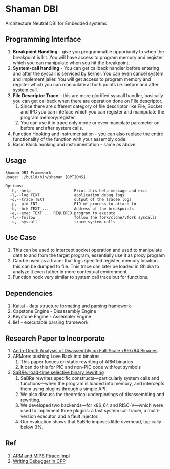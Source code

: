 # Shaman DBI

Architecture Neutral DBI for Embedded systems

## Programming Interface

1. **Breakpoint Handling** - give you programmable opportunity to when the breakpoint is hit. You will have access to program memory and register which you can manipulate when you hit the breakpoint.
1. **System-call handling** - You can get callback handler before entering and after the syscall is serviced by kernel. You can even cancel system and implement jailer. You will get access to program memory and register which you can manipulate at both points i.e. before and after system call.
1. **File Descriptor Trace** - this are more glorified syscall handler, basically you can get callback when there are operation done on File descriptor.
	1. Since there are different category of file descriptor like File, Socket and IPC you can inteface which you can register and manipulate the program memory/register.
	1. You can use it in trace only mode or even maniplate parameter on before and after system calls.
1. Function Hooking and Instrumentation - you can also replace the entire functionality of the function with your assembly code.
1. Basic Block hooking and instrumentation - same as above.

## Usage 

```shell
Shaman DBI Framework
Usage: ./build/bin/shaman [OPTIONS]

Options:
  -h,--help                   Print this help message and exit
  -l,--log TEXT               application debug logs
  -o,--trace TEXT             output of the tracee logs
  -p,--pid INT                PID of process to attach to
  -b,--brk TEXT ...           Address of the breakpoints
  -e,--exec TEXT ... REQUIRED program to execute
  -f,--follow                 follow the fork/clone/vfork syscalls
  -s,--syscall                trace system calls

```

## Use Case

1. This can be used to intercept socket operation and used to manipulate data to and from the target program, essentially use it as proxy program
1. Can be used as a tracer that logs specifed register, memory location. this can be dumped to file. This trace can later be loaded in Ghidra to analyze it even futher in more contextual environment.
1. Function hook very similar to system call trace but for functions.

## Dependencies

1. Kaitai - data structure formating and parsing framework
1. Capstone Engine - Disassembly Engine
1. Keystone Engine - Assembler Engine
1. lief - executable parsing framework

## Research Paper to Incorporate
1. [An In-Depth Analysis of Disassembly on Full-Scale x86/x64 Binaries](https://www.usenix.org/system/files/conference/usenixsecurity16/sec16_paper_andriesse.pdf)
1. ARMore: pushing Love Back into binaires
	1. This paper focues on static rewriting of ARM binaries
	1. It can do this for PIC and non-PIC code with/out symbols
1. [SaBRe: load-time selective binary rewriting](https://link.springer.com/content/pdf/10.1007/s10009-021-00644-w.pdf?pdf=button)
	1. SaBRe rewrites specific constructs—particularly system calls and functions—when the program is loaded into memory, and intercepts them using plugins through a simple API.
	1. We also discuss the theoretical underpinnings of disassembling and rewriting.
	1. We developed two backends—for x86_64 and RISC-V—which were used to implement three plugins: a fast system call tracer, a multi-version executor, and a fault injector.
	1. Our evaluation shows that SaBRe imposes little overhead, typically below 3%.

## Ref
1. [ARM and MIPS Ptrace Impl](https://github.com/aleden/ptracetricks/blob/main/ptracetricks.cpp)
1. [Writing Debugger in CPP](https://blog.tartanllama.xyz/writing-a-linux-debugger-source-signal/)

